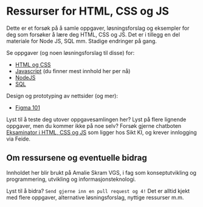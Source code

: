 # Ressurser for HTML, CSS og JS

Dette er et forsøk på å samle oppgaver, løsningsforslag og eksempler for deg som forsøker å lære deg HTML, CSS og JS. Det er i tillegg en del materiale for Node JS, SQL mm. Stadige endringer på gang.

Se oppgaver (og noen løsningsforslag til disse) for:
- [HTML og CSS](oppgaver%20-%20html%20og%20css.md)
- [Javascript](oppgaver%20-%20js.md) (du finner mest innhold her per nå)
- [NodeJS](oppgaver%20-%20nodejs.md)
- [SQL](oppgaver%20-%20sql.md)

Design og prototyping av nettsider (og mer):
- [Figma 101](https://designlab.com/figma-101-course/introduction-to-figma)

Lyst til å teste deg utover oppgavesamlingen her? Lyst på flere lignende oppgaver, men du kommer ikke på noe selv? Forsøk gjerne chatboten [Eksaminator i HTML, CSS og JS](https://ki.sikt.no/VN7M) som ligger hos Sikt KI, og krever innlogging via Feide.

## Om ressursene og eventuelle bidrag
Innholdet her blir brukt på Amalie Skram VGS, i fag som konseptutvikling og programmering, utvikling og informasjonsteknologi.

Lyst til å bidra? `Send gjerne inn en pull request og 4!` Det er alltid kjekt med flere oppgaver, alternative løsningsforslag, nyttige ressurser m.m.